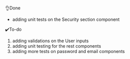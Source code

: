 👌Done 

-  adding unit tests on the Security section component 

✔️To-do

1. adding validations on the User inputs  
2. adding unit testing  for the rest components 
3. adding more tests on password and email components  





